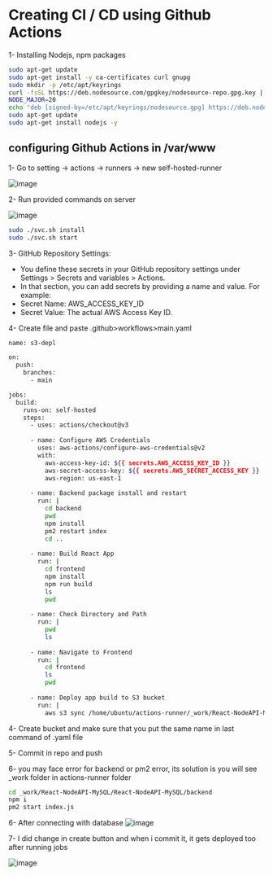 # Creating CI / CD using Github  Actions

1- Installing Nodejs, npm packages
```bash
sudo apt-get update
sudo apt-get install -y ca-certificates curl gnupg
sudo mkdir -p /etc/apt/keyrings
curl -fsSL https://deb.nodesource.com/gpgkey/nodesource-repo.gpg.key | sudo gpg --dearmor -o /etc/apt/keyrings/nodesource.gpg
NODE_MAJOR=20
echo "deb [signed-by=/etc/apt/keyrings/nodesource.gpg] https://deb.nodesource.com/node_$NODE_MAJOR.x nodistro main" | sudo tee /etc/apt/sources.list.d/nodesource.list
sudo apt-get update
sudo apt-get install nodejs -y
```

## configuring Github Actions in /var/www

1- Go to setting -> actions -> runners -> new self-hosted-runner

![image](https://github.com/user-attachments/assets/668bd5b3-b792-4260-b2df-9ca6c1783146)

2- Run provided commands on server

![image](https://github.com/user-attachments/assets/f8e17423-74c4-4eaf-8f26-c530562fb58c)

```bash
sudo ./svc.sh install
sudo ./svc.sh start
```

3- GitHub Repository Settings:
- You define these secrets in your GitHub repository settings under Settings > Secrets and variables > Actions.
- In that section, you can add secrets by providing a name and value. For example:
- Secret Name: AWS_ACCESS_KEY_ID
- Secret Value: The actual AWS Access Key ID.

4- Create file and paste .github>workflows>main.yaml
```bash
name: s3-depl

on:
  push:
    branches: 
      - main

jobs:
  build:
    runs-on: self-hosted
    steps:
      - uses: actions/checkout@v3
      
      - name: Configure AWS Credentials
        uses: aws-actions/configure-aws-credentials@v2
        with:
          aws-access-key-id: ${{ secrets.AWS_ACCESS_KEY_ID }}
          aws-secret-access-key: ${{ secrets.AWS_SECRET_ACCESS_KEY }}
          aws-region: us-east-1
          
      - name: Backend package install and restart
        run: |
          cd backend
          pwd
          npm install
          pm2 restart index
          cd ..
          
      - name: Build React App
        run: |
          cd frontend
          npm install
          npm run build
          ls
          pwd
        
      - name: Check Directory and Path
        run: |
          pwd
          ls
        
      - name: Navigate to Frontend
        run: |
          cd frontend
          ls
          pwd
        
      - name: Deploy app build to S3 bucket
        run: |
          aws s3 sync /home/ubuntu/actions-runner/_work/React-NodeAPI-MySQL/React-NodeAPI-MySQL/frontend/dist s3://myweb.com.cm --delete
```
4- Create bucket and make sure that you put the same name in last command of .yaml file

5- Commit in repo and push

6- you may face error for backend or pm2 error, its solution is you will see _work folder in actions-runner folder
```bash
cd _work/React-NodeAPI-MySQL/React-NodeAPI-MySQL/backend
npm i
pm2 start index.js
```

6- After connecting with database
![image](https://github.com/user-attachments/assets/e040dc9a-8869-4ead-b86b-9f81a4c1a816)

7- I did change in create button and when i commit it, it gets deployed too after running jobs

![image](https://github.com/user-attachments/assets/5d11385c-350c-4c8f-bc00-cc0f0e958d34)

